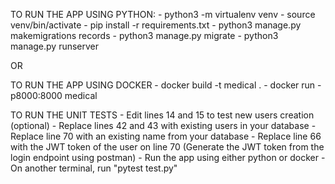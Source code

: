 TO RUN THE APP USING PYTHON:
    - python3 -m virtualenv venv
    - source venv/bin/activate
    - pip install -r requirements.txt
    - python3 manage.py makemigrations records
    - python3 manage.py migrate
    - python3 manage.py runserver

OR

TO RUN THE APP USING DOCKER
    - docker build -t medical .
    - docker run -p8000:8000 medical

TO RUN THE UNIT TESTS
    - Edit lines 14 and 15 to test new users creation (optional)
    - Replace lines 42 and 43 with existing users in your database
    - Replace line 70 with an existing name from your database 
    - Replace line 66 with the JWT token of the user on line 70 (Generate the JWT token from the login endpoint using postman)
    - Run the app using either python or docker
    - On another terminal, run "pytest test.py"